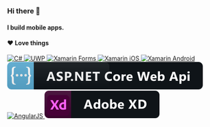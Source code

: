 ### Hi there 👋
#### I build mobile apps.

#### ❤ Love things
<p align="left">
  
  <a href="https://docs.microsoft.com/en-us/dotnet/csharp/">
      <img src="https://github.com/sheharyarshahid/ColoredBadges/blob/master/svg/dev/languages/csharp.svg" alt="C#" style="vertical-align:top margin:6px 4px">
  </a>
  
  <a href="https://docs.microsoft.com/en-us/windows/uwp/">
      <img src="https://github.com/sheharyarshahid/ColoredBadges/blob/master/svg/dev/frameworks/uwp.svg" alt="UWP" style="vertical-align:top margin:6px 4px">
  </a>
  
  <a href="https://github.com/xamarin/Xamarin.Forms">
    <img src="https://github.com/sheharyarshahid/ColoredBadges/blob/master/svg/dev/frameworks/xamarin_forms.svg" alt="Xamarin Forms" style="vertical-align:top margin:6px 4px">
  </a>
  
  <a href="https://docs.microsoft.com/en-us/xamarin/ios">
      <img src="https://github.com/sheharyarshahid/ColoredBadges/blob/master/svg/dev/frameworks/xamarin_ios.svg" alt="Xamarin iOS" style="vertical-align:top margin:6px 4px">
  </a>
  
  <a href="https://docs.microsoft.com/en-us/xamarin/android">
      <img src="https://github.com/sheharyarshahid/ColoredBadges/blob/master/svg/dev/frameworks/xamarin_android.svg" alt="Xamarin Android" style="vertical-align:top margin:6px 4px">
    </a>
  <a href="https://docs.microsoft.com/en-us/aspnet/core/">
    <img src="https://github.com/sheharyarshahid/ColoredBadges/blob/master/svg/dev/frameworks/webapi.svg" alt="AngularJS" style="vertical-align:top margin:6px 4px">
  </a>  
  <a href="#">
      <img src="https://github.com/sheharyarshahid/ColoredBadges/blob/master/svg/dev/misc/iot.svg" alt="AngularJS" style="vertical-align:top margin:6px 4px">
  </a>  
    <a href="https://www.adobe.com/products/xd">
      <img src="https://github.com/sheharyarshahid/ColoredBadges/blob/master/svg/design/adobe_xd.svg" alt="Adobe XD" style="vertical-align:top margin:6px 4px">
  </a>
</p>

<!--
---
#### 🌱 Currently learning:

<p align="left">
<a href="https://docs.microsoft.com/en-us/aspnet/core/">
    <img src="https://github.com/sheharyarshahid/ColoredBadges/blob/master/svg/dev/frameworks/webapi.svg" alt="AngularJS" style="vertical-align:top margin:6px 4px">
  </a>  

<a href="https://github.com/angular/angular.js">
    <img src="https://github.com/sheharyarshahid/ColoredBadges/blob/master/svg/dev/frameworks/angular.svg" alt="AngularJS" style="vertical-align:top margin:6px 4px">
  </a>  
</p>
  
  ---
#### 🥰 Interested to learn:

<a href="#">
    <img src="https://github.com/sheharyarshahid/ColoredBadges/blob/master/svg/dev/languages/swift.svg" alt="AngularJS" style="vertical-align:top margin:6px 4px">
      <img src="https://github.com/sheharyarshahid/ColoredBadges/blob/master/svg/dev/languages/python.svg" alt="AngularJS" style="vertical-align:top margin:6px 4px">
      <img src="https://github.com/sheharyarshahid/ColoredBadges/blob/master/svg/dev/misc/iot.svg" alt="AngularJS" style="vertical-align:top margin:6px 4px">
      <img src="https://github.com/sheharyarshahid/ColoredBadges/blob/master/svg/devices/raspberrypi.svg" alt="AngularJS" style="vertical-align:top margin:6px 4px">
      <img src="https://github.com/sheharyarshahid/ColoredBadges/blob/master/svg/dev/misc/ai.svg" alt="AngularJS" style="vertical-align:top margin:6px 4px">
  </a>  
  
  ---
  #### 📢 Find me:

<p align="left">
  <a href="https://www.linkedin.com/in/sheharyarshahid/">
    <img src="https://github.com/sheharyarshahid/ColoredBadges/blob/master/svg/social/linkedin.svg" alt="LinkedIn" style="vertical-align:top margin:6px 4px">
  </a>  
  <a href="https://www.instagram.com/sshary19/">
      <img src="https://github.com/sheharyarshahid/ColoredBadges/blob/master/svg/social/instagram.svg" alt="Instagram" style="vertical-align:top margin:6px 4px">
  </a>  
  <a href="https://www.twitter.com/sshary19/">
      <img src="https://github.com/sheharyarshahid/ColoredBadges/blob/master/svg/social/twitter.svg" alt="Twitter" style="vertical-align:top margin:6px 4px">
  </a>  
 </p>
  
  ---
  #### 📱 It's Urgent! Here:

<a href="https://api.whatsapp.com/send?phone=923355565525">
    <img src="https://github.com/sheharyarshahid/ColoredBadges/blob/master/svg/social/whatsapp.svg" alt="WhatsApp" style="vertical-align:top margin:6px 4px">
  </a>  
  -->
  
  
<!--
**sheharyarshahid/sheharyarshahid** is a ✨ _special_ ✨ repository because its `README.md` (this file) appears on your GitHub profile.

Here are some ideas to get you started:

- 🔭 I’m currently working on ...
- 🌱 I’m currently learning Design patterns and UX Designing ...
- 👯 I’m looking to collaborate on ...
- 🤔 I’m looking for help with ...
- 💬 Ask me about ...
- 📫 How to reach me: ...
- 😄 Pronouns: ...
- ⚡ Fun fact: ...
-->
